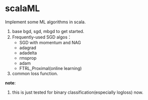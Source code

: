 # scalaML

Implement some ML algorithms in scala. 

1.  base bgd, sgd, mbgd to get started.
2.  Frequently-used SGD algos： 
    -   SGD with momentum and NAG
    -   adagrad
    -   adadelta
    -   rmsprop
    -   adam
    -   FTRL_Proximal(online learning)
3.  common loss function.


**note**: 
1.  this is just tested for binary classification(especially logloss) now. 
